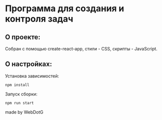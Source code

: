 # Программа для создания и контроля задач

## О проекте:
Собран с помощью create-react-app, cтили - CSS, cкрипты - JavaScript.

## О настройках:
Установка зависимостей:

```
npm install
```
Запуск сборки:

```
npm run start
```


made by WebDotG
